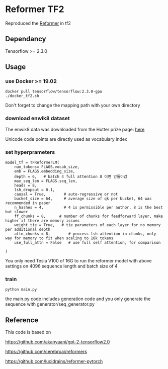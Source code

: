 # Reformer TF2

Reproduced the [Reformer](https://arxiv.org/abs/2001.04451) in tf2 

## Dependancy 

Tensorflow >= 2.3.0

## Usage

### use Docker >= 19.02

    docker pull tensorflow/tensorflow:2.3.0-gpu
    ./docker_tf2.sh
Don't forget to change the mapping path with your own directory

### download enwik8 dataset

The enwik8 data was downloaded from the Hutter prize page: [here](http://prize.hutter1.net/)

Unicode code points are directly used as vocabulary index 

### set hyperprameters 
```
model_tf = TFReformerLM(
    num_tokens= FLAGS.vocab_size,
    emb = FLAGS.embedding_size,
    depth = 6,   # batch 4 full attention 8 이면 안돌아감 
    max_seq_len = FLAGS.seq_len,
    heads = 8,
    lsh_dropout = 0.1,
    causal = True,        # auto-regressive or not
    bucket_size = 64,     # average size of qk per bucket, 64 was recommended in paper
    n_hashes = 4,         # 4 is permissible per author, 8 is the best but slower
    ff_chunks = 8,      # number of chunks for feedforward layer, make higher if there are memory issues
    weight_tie = True,   # tie parameters of each layer for no memory per additional depth
    attn_chunks = 8,        # process lsh attention in chunks, only way for memory to fit when scaling to 16k tokens
    use_full_attn = False   # use full self attention, for comparison

)
```

You only need Tesla V100 of 16G to run the reformer model with above settings on 4096 sequence length and batch size of 4 

### train 
```
python main.py
```

the main.py code includes generation code and you only generate the sequence with generator/seq_generator.py 

## Reference

  This code is based on 
  
  https://github.com/akanyaani/gpt-2-tensorflow2.0

  https://github.com/cerebroai/reformers

  https://github.com/lucidrains/reformer-pytorch